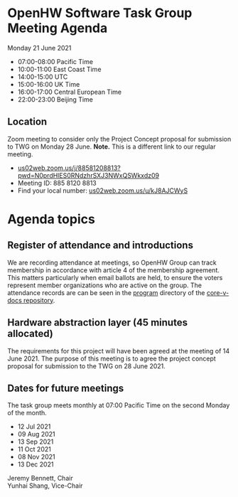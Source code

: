 # OpenHW Software Task Group Meeting Agenda

Monday 21 June 2021

- 07:00-08:00 Pacific Time
- 10:00-11:00 East Coast Time
- 14:00-15:00 UTC
- 15:00-16:00 UK Time
- 16:00-17:00 Central European Time
- 22:00-23:00 Beijing Time

## Location

Zoom meeting to consider only the Project Concept proposal for submission to
TWG on Monday 28 June. **Note.** This is a different link to our regular meeting.

- [us02web.zoom.us/j/88581208813?pwd=N0prdHlES0RNdzhrSXJ3NWxQSWkxdz09](https://us02web.zoom.us/j/88581208813?pwd=N0prdHlES0RNdzhrSXJ3NWxQSWkxdz09)
- Meeting ID: 885 8120 8813
- Find your local number: [us02web.zoom.us/u/kJ8AJCWyS](https://us02web.zoom.us/u/kJ8AJCWyS)

# Agenda topics

## Register of attendance and introductions

We are recording attendance at meetings, so OpenHW Group can track membership in accordance with article 4 of the membership agreement. This matters particularly when email ballots are held, to ensure the voters represent member organizations who are active on the group. The attendance records are can be seen in the [program](https://github.com/openhwgroup/core-v-docs/tree/master/program) directory of the [core-v-docs repository](https://github.com/openhwgroup/core-v-docs).

## Hardware abstraction layer (45 minutes allocated)

The requirements for this project will have been agreed at the meeting of 14 June 2021.  The purpose of this meeting is to agree the project concept proposal for submission to the TWG on 28 June 2021.

## Dates for future meetings

The task group meets monthly at 07:00 Pacific Time on the second Monday of the month.

- 12 Jul 2021
- 09 Aug 2021
- 13 Sep 2021
- 11 Oct 2021
- 08 Nov 2021
- 13 Dec 2021

Jeremy Bennett, Chair\
Yunhai Shang, Vice-Chair
